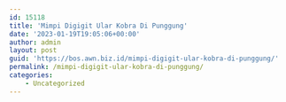 ```yaml
---
id: 15118
title: 'Mimpi Digigit Ular Kobra Di Punggung'
date: '2023-01-19T19:05:06+00:00'
author: admin
layout: post
guid: 'https://bos.awn.biz.id/mimpi-digigit-ular-kobra-di-punggung/'
permalink: /mimpi-digigit-ular-kobra-di-punggung/
categories:
    - Uncategorized
---
```


